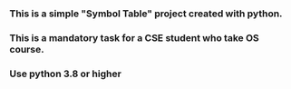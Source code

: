 ### This is a simple "Symbol Table" project created with python. 
### This is a mandatory task for a CSE student who take OS course.
### Use python 3.8 or higher